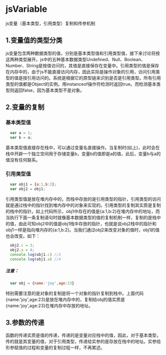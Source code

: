 # jsVariable
js变量（基本类型，引用类型）复制和传参机制
## 1.变量值的类型分类
js变量包含两种数据类型的值，分别是基本类型值和引用类型值，接下来讨论将按这两种类型展开。js中的五种基本数据类型Undefined、Null、Boolean、Number、String是按值访问的，其值是直接保存在变量中。引用类型的值是保存在内存中的，由于js不能直接访问内存，因此实际是操作对象的引用，访问引用类型的值是按引用访问的。系统是根据它的原型链来识别是否是引用类型。所有引用类型的值都是Object的实例。用instanceof操作符检测时返回true。而检测基本类型则返回false，因为基本类型不是对象。
## 2.变量的复制
### 基本类型值
```javascript
  var a = 1;
  var b = a;
```
基本类型值直接存在栈中，可以通过变量名直接操作。当复制时(如上)，此时会在栈中开辟一个独立空间用于存储变量b，变量b的值即是a的值，此后，变量b与a的值没有任何联系。
### 引用类型值
```javascript
  var obj1 = {a:1,b:2};
  var obj2 = obj1;
```
引用类型值是放在堆内存中的，而栈中存放的是引用类型的指针，引用类型的访问就是通过栈中的指针找到堆内存中的对象来实现的。引用类型的复制其实质是复制的栈中的指针。如上代码所示，obj1中存在的值是{a:1,b:2}在堆内存中的地址，而当执行下面一条复制语句时就像基本数据类型的值的复制机制一样，复制的是栈中的值，由此可知obj2中的值是obj1栈中存放的指针，也就是说obj2栈中的指针和obj1一样是指向堆内存的{a:1,b:2}。当我们通过obj2来改变对象的值时，obj1的值也会改变。如下：
```javascript
  obj2.c = 3;
  obj2.a = 4;
  console.log(obj1.c) //3
  console.log(obj1.a) //4
```
##### 注意：
```javascript
  var obj = {name:'joy',age:23}
```
特别需要注意的是对象的复制是将一个对象的指针复制到栈中。上面代码{name:'joy',age:23}是放在堆内存中的，复制给obj的值实质是{name:'joy',age:23}在堆内存中存放的地址。
## 3.参数的传递
函数的传递实质是值的传递，传递的是变量对应栈中的值，因此，对于基本类型，传的就是其变量的值，对于引用类型，传递给实参的是存放在栈中的地址。实参给形参赋值的过程和变量的复制过程一样，不再累述。
